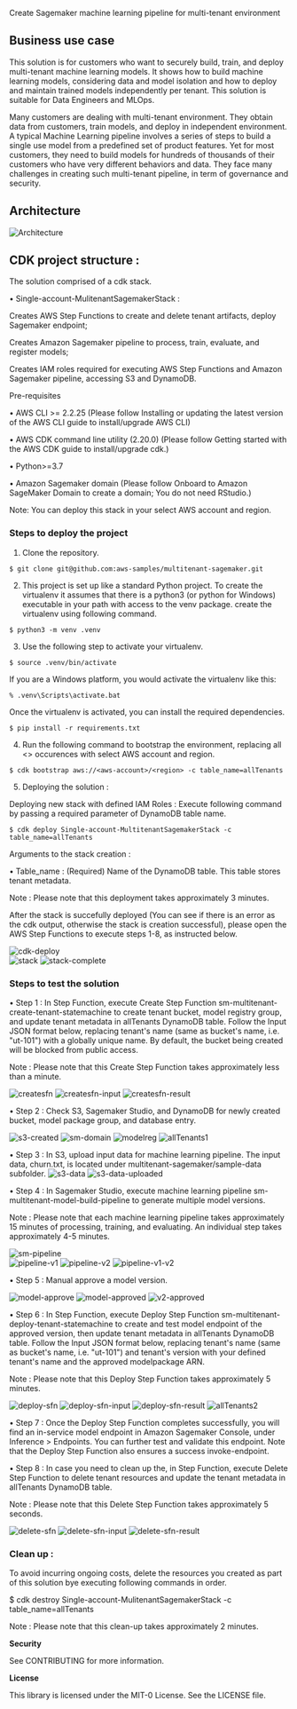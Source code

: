 Create Sagemaker machine learning pipeline for multi-tenant environment

## Business use case

This solution is for customers who want to securely build, train, and deploy multi-tenant machine learning models. It shows how to build machine learning models, considering data and model isolation and how to deploy and maintain trained models independently per tenant. This solution is suitable for Data Engineers and MLOps.

Many customers are dealing with multi-tenant environment. They obtain data from customers, train models, and deploy in independent environment. A typical Machine Learning pipeline involves a series of steps to build a single use model from a predefined set of product features. Yet for most customers, they need to build models for hundreds of thousands of their customers who have very different behaviors and data. They face many challenges in creating such multi-tenant pipeline, in term of governance and security.

## Architecture

![Architecture](./images/Architecture.jpg)   

## CDK project structure :

The solution comprised of a cdk stack.

•	Single-account-MulitenantSagemakerStack : 

Creates AWS Step Functions to create and delete tenant artifacts, deploy Sagemaker endpoint; 

Creates Amazon Sagemaker pipeline to process, train, evaluate, and register models; 

Creates IAM roles required for executing AWS Step Functions and Amazon Sagemaker pipeline, accessing S3 and DynamoDB.

Pre-requisites

•	AWS CLI >= 2.2.25 (Please follow Installing or updating the latest version of the AWS CLI guide to install/upgrade AWS CLI)

•	AWS CDK command line utility (2.20.0) (Please follow Getting started with the AWS CDK guide to install/upgrade cdk.)

•	Python>=3.7

•	Amazon Sagemaker domain (Please follow Onboard to Amazon SageMaker Domain to create a domain; You do not need RStudio.)

Note: You can deploy this stack in your select AWS account and region.

### Steps to deploy the project

1.	Clone the repository.

   `$ git clone git@github.com:aws-samples/multitenant-sagemaker.git`

2.	This project is set up like a standard Python project. To create the virtualenv it assumes that there is a python3 (or python for Windows) executable in your path with access to the venv package. create the virtualenv using following command.

   `$ python3 -m venv .venv` 

3.	Use the following step to activate your virtualenv.

   `$ source .venv/bin/activate`

If you are a Windows platform, you would activate the virtualenv like this:

   `% .venv\Scripts\activate.bat`

Once the virtualenv is activated, you can install the required dependencies.

   `$ pip install -r requirements.txt`

4.	Run the following command to bootstrap the environment, replacing all <> occurences with select AWS account and region.

   `$ cdk bootstrap aws://<aws-account>/<region> -c table_name=allTenants`

5.	Deploying the solution :

Deploying new stack with defined IAM Roles : Execute following command by passing a required parameter of DynamoDB table name.

   `$ cdk deploy Single-account-MultitenantSagemakerStack -c table_name=allTenants`

Arguments to the stack creation :

•	Table_name : (Required) Name of the DynamoDB table. This table stores tenant metadata.

Note : Please note that this deployment takes approximately 3 minutes.

After the stack is succefully deployed (You can see if there is an error as the cdk output, otherwise the stack is creation successful), please open the AWS Step Functions to execute steps 1-8, as instructed below.

![cdk-deploy](./images/cdk-deploy.jpg)   
![stack](./images/stack.jpg) 
![stack-complete](./images/stack-complete.jpg) 


### Steps to test the solution

•	Step 1 : In Step Function, execute Create Step Function sm-multitenant-create-tenant-statemachine to create tenant bucket, model registry group, and update tenant metadata in allTenants DynamoDB table. Follow the Input JSON format below, replacing tenant's name (same as bucket's name, i.e. "ut-101") with a globally unique name. By default, the bucket being created will be blocked from public access.

Note : Please note that this Create Step Function takes approximately less than a minute.

![createsfn](./images/create-sfn.jpg) 
![createsfn-input](./images/create-sfn-input.jpg) 
![createsfn-result](./images/create-sfn-result.jpg) 
 
•	Step 2 : Check S3, Sagemaker Studio, and DynamoDB for newly created bucket, model package group, and database entry. 

![s3-created](./images/bucket-created.jpg) 
![sm-domain](./images/sm-domain.jpg)
![modelreg](./images/modelreg.jpg)
![allTenants1](./images/allTenants1.jpg) 
 
•	Step 3 : In S3, upload input data for machine learning pipeline. The input data, churn.txt, is located under multitenant-sagemaker/sample-data subfolder.
![s3-data](./images/s3-data.jpg) 
![s3-data-uploaded](./images/s3-data-uploaded.jpg) 

•	Step 4 : In Sagemaker Studio, execute machine learning pipeline sm-multitenant-model-build-pipeline to generate multiple model versions.

Note : Please note that each machine learning pipeline takes approximately 15 minutes of processing, training, and evaluating. An individual step takes approximately 4-5 minutes.

![sm-pipeline](./images/sm-pipeline.jpg)  
![pipeline-v1](./images/pipeline-v1.jpg)
![pipeline-v2](./images/pipeline-v2.jpg)
![pipeline-v1-v2](./images/pipeline-v1-v2.jpg)
  
•	Step 5 : Manual approve a model version.

![model-approve](./images/model-approve.jpg)
![model-approved](./images/model-approved.jpg)
![v2-approved](./imagesv2-approved.jpg)
 
•	Step 6 : In Step Function, execute Deploy Step Function sm-multitenant-deploy-tenant-statemachine to create and test model endpoint of the approved version, then update tenant metadata in allTenants DynamoDB table. Follow the Input JSON format below, replacing tenant's name (same as bucket's name, i.e. "ut-101") and tenant's version with your defined tenant's name and the approved modelpackage ARN.

Note : Please note that this Deploy Step Function takes approximately 5 minutes.

![deploy-sfn](./images/deploy-sfn.jpg) 
![deploy-sfn-input](./images/deploy-sfn-input.jpg) 
![deploy-sfn-result](./images/deploy-sfn-result.jpg) 
![allTenants2](./images/allTenants2.jpg) 

•	Step 7 : Once the Deploy Step Function completes successfully, you will find an in-service model endpoint in Amazon Sagemaker Console, under Inference > Endpoints. You can further test and validate this endpoint. Note that the Deploy Step Function also ensures a success invoke-endpoint.

•	Step 8 : In case you need to clean up the, in Step Function, execute Delete Step Function to delete tenant resources and update the tenant metadata in allTenants DynamoDB table.
 
Note : Please note that this Delete Step Function takes approximately 5 seconds.

![delete-sfn](./images/delete-sfn.jpg) 
![delete-sfn-input](./images/delete-sfn-input.jpg) 
![delete-sfn-result](./images/delete-sfn-result.jpg) 
 
### Clean up :

To avoid incurring ongoing costs, delete the resources you created as part of this solution bye executing following commands in order.

   $ cdk destroy Single-account-MulitenantSagemakerStack -c table_name=allTenants

Note : Please note that this clean-up takes approximately 2 minutes.

**Security**

See CONTRIBUTING for more information.

**License**

This library is licensed under the MIT-0 License. See the LICENSE file.
